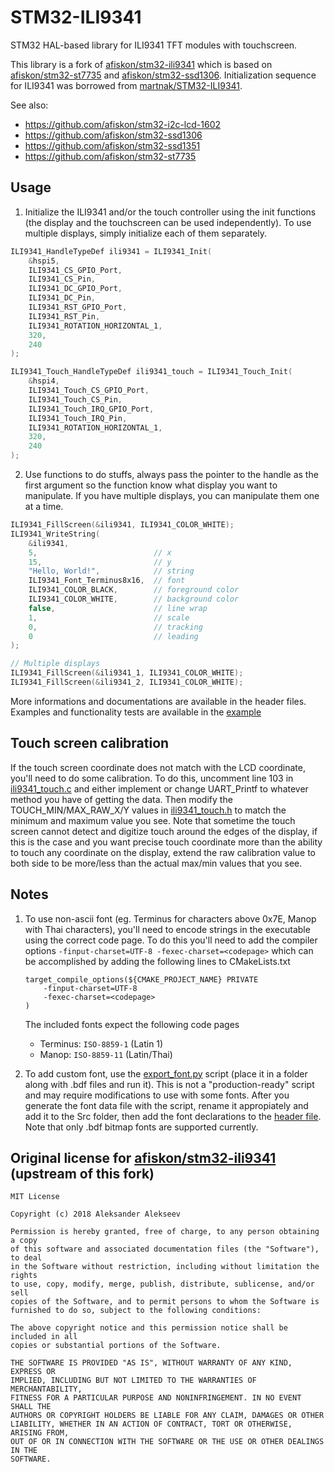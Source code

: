 # STM32-ILI9341

STM32 HAL-based library for ILI9341 TFT modules with touchscreen.

This library is a fork of [afiskon/stm32-ili9341][u0] which is based on [afiskon/stm32-st7735][u1] and
[afiskon/stm32-ssd1306][u2]. Initialization sequence for ILI9341 was borrowed
from [martnak/STM32-ILI9341][u3].

See also:

- https://github.com/afiskon/stm32-i2c-lcd-1602
- https://github.com/afiskon/stm32-ssd1306
- https://github.com/afiskon/stm32-ssd1351
- https://github.com/afiskon/stm32-st7735

[u0]: https://github.com/afiskon/stm32-ili9341
[u1]: https://github.com/afiskon/stm32-st7735
[u2]: https://github.com/afiskon/stm32-ssd1306
[u3]: https://github.com/martnak/STM32-ILI9341

## Usage

1. Initialize the ILI9341 and/or the touch controller using the init functions (the display and the touchscreen can be used independently). To use multiple displays, simply initialize each of them separately.

```c
ILI9341_HandleTypeDef ili9341 = ILI9341_Init(
    &hspi5,
    ILI9341_CS_GPIO_Port,
    ILI9341_CS_Pin,
    ILI9341_DC_GPIO_Port,
    ILI9341_DC_Pin,
    ILI9341_RST_GPIO_Port,
    ILI9341_RST_Pin,
    ILI9341_ROTATION_HORIZONTAL_1,
    320,
    240
);

ILI9341_Touch_HandleTypeDef ili9341_touch = ILI9341_Touch_Init(
    &hspi4,
    ILI9341_Touch_CS_GPIO_Port,
    ILI9341_Touch_CS_Pin,
    ILI9341_Touch_IRQ_GPIO_Port,
    ILI9341_Touch_IRQ_Pin,
    ILI9341_ROTATION_HORIZONTAL_1,
    320,
    240
);
```

2. Use functions to do stuffs, always pass the pointer to the handle as the first argument so the function know what display you want to manipulate. If you have multiple displays, you can manipulate them one at a time.

```c
ILI9341_FillScreen(&ili9341, ILI9341_COLOR_WHITE);
ILI9341_WriteString(
    &ili9341,
    5,                          // x
    15,                         // y
    "Hello, World!",            // string
    ILI9341_Font_Terminus8x16,  // font
    ILI9341_COLOR_BLACK,        // foreground color
    ILI9341_COLOR_WHITE,        // background color
    false,                      // line wrap
    1,                          // scale
    0,                          // tracking
    0                           // leading
);

// Multiple displays
ILI9341_FillScreen(&ili9341_1, ILI9341_COLOR_WHITE);
ILI9341_FillScreen(&ili9341_2, ILI9341_COLOR_WHITE);
```

More informations and documentations are available in the header files. Examples and functionality tests are available in the [example](./example.c)

## Touch screen calibration

If the touch screen coordinate does not match with the LCD coordinate, you'll need to do some calibration. To do this, uncomment line 103 in [ili9341_touch.c](./Src/ili9341_touch.c) and either implement or change UART_Printf to whatever method you have of getting the data. Then modify the TOUCH_MIN/MAX_RAW_X/Y values in [ili9341_touch.h](./Inc/ili9341_touch.h) to match the minimum and maximum value you see. Note that sometime the touch screen cannot detect and digitize touch around the edges of the display, if this is the case and you want precise touch coordinate more than the ability to touch any coordinate on the display, extend the raw calibration value to both side to be more/less than the actual max/min values that you see.

## Notes

1. To use non-ascii font (eg. Terminus for characters above 0x7E, Manop with Thai characters), you'll need to encode strings in the executable using the correct code page. To do this you'll need to add the compiler options `-finput-charset=UTF-8 -fexec-charset=<codepage>` which can be accomplished by adding the following lines to CMakeLists.txt

   ```
   target_compile_options(${CMAKE_PROJECT_NAME} PRIVATE
       -finput-charset=UTF-8
       -fexec-charset=<codepage>
   )
   ```

   The included fonts expect the following code pages

   - Terminus: `ISO-8859-1` (Latin 1)
   - Manop: `ISO-8859-11` (Latin/Thai)

2. To add custom font, use the [export_font.py](./export_font.py) script (place it in a folder along with .bdf files and run it). This is not a "production-ready" script and may require modifications to use with some fonts. After you generate the font data file with the script, rename it appropiately and add it to the Src folder, then add the font declarations to the [header file](./Inc/ili9341_fonts.h). Note that only .bdf bitmap fonts are supported currently.

## Original license for [afiskon/stm32-ili9341][u0] (upstream of this fork)

```
MIT License

Copyright (c) 2018 Aleksander Alekseev

Permission is hereby granted, free of charge, to any person obtaining a copy
of this software and associated documentation files (the "Software"), to deal
in the Software without restriction, including without limitation the rights
to use, copy, modify, merge, publish, distribute, sublicense, and/or sell
copies of the Software, and to permit persons to whom the Software is
furnished to do so, subject to the following conditions:

The above copyright notice and this permission notice shall be included in all
copies or substantial portions of the Software.

THE SOFTWARE IS PROVIDED "AS IS", WITHOUT WARRANTY OF ANY KIND, EXPRESS OR
IMPLIED, INCLUDING BUT NOT LIMITED TO THE WARRANTIES OF MERCHANTABILITY,
FITNESS FOR A PARTICULAR PURPOSE AND NONINFRINGEMENT. IN NO EVENT SHALL THE
AUTHORS OR COPYRIGHT HOLDERS BE LIABLE FOR ANY CLAIM, DAMAGES OR OTHER
LIABILITY, WHETHER IN AN ACTION OF CONTRACT, TORT OR OTHERWISE, ARISING FROM,
OUT OF OR IN CONNECTION WITH THE SOFTWARE OR THE USE OR OTHER DEALINGS IN THE
SOFTWARE.
```
